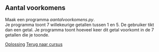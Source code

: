 ## Aantal voorkomens

Maak een programma _aantalvoorkomens.py_.\
Je programma toont 7 willekeurige getallen tussen 1 en 5. De gebruiker
tikt dan een getal. Je programma toont hoeveel keer dit getal voorkomt
in de 7 getallen die je toonde.

[Oplossing](/oplossingen/aantalvoorkomens.html)
[Terug naar cursus](/25_toevoegen.html)